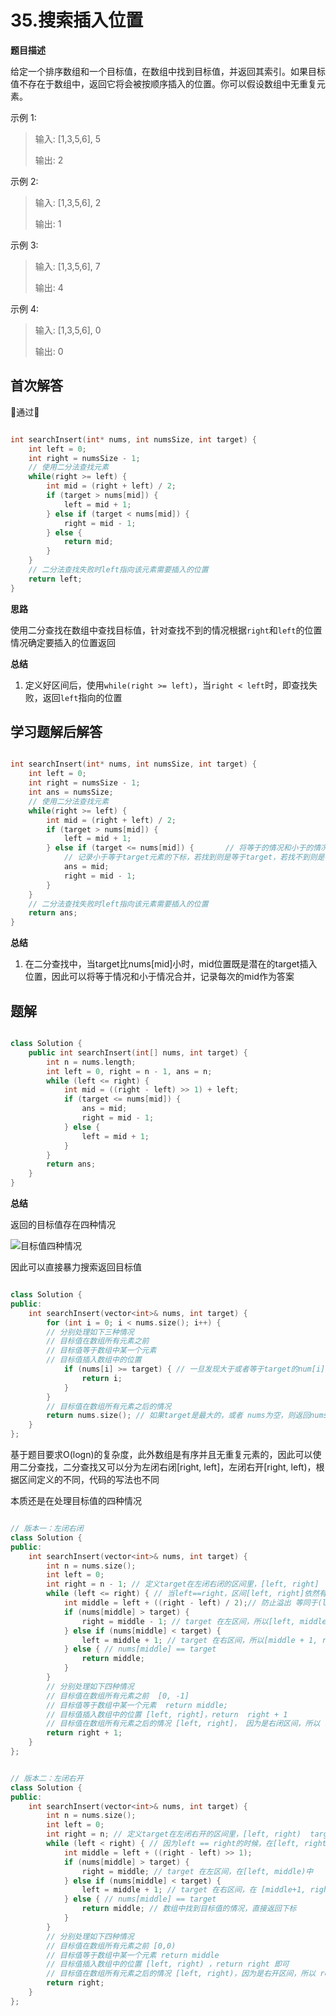 # 35.搜索插入位置
**题目描述**

给定一个排序数组和一个目标值，在数组中找到目标值，并返回其索引。如果目标值不存在于数组中，返回它将会被按顺序插入的位置。你可以假设数组中无重复元素。

示例 1:

> 输入: [1,3,5,6], 5
> 
> 输出: 2

示例 2:

> 输入: [1,3,5,6], 2
> 
> 输出: 1

示例 3:

> 输入: [1,3,5,6], 7
> 
> 输出: 4

示例 4:

> 输入: [1,3,5,6], 0
> 
> 输出: 0



## 首次解答

🎉通过🎉  

```c

int searchInsert(int* nums, int numsSize, int target) {
    int left = 0;
    int right = numsSize - 1;
    // 使用二分法查找元素
    while(right >= left) {
        int mid = (right + left) / 2;
        if (target > nums[mid]) {
            left = mid + 1;
        } else if (target < nums[mid]) {
            right = mid - 1;
        } else {
            return mid;
        }
    }
    // 二分法查找失败时left指向该元素需要插入的位置
    return left;
}

```

**思路**

使用二分查找在数组中查找目标值，针对查找不到的情况根据`right`和`left`的位置情况确定要插入的位置返回


**总结**

1. 定义好区间后，使用`while(right >= left)`，当`right < left`时，即查找失败，返回`left`指向的位置

## 学习题解后解答

```c

int searchInsert(int* nums, int numsSize, int target) {
    int left = 0;
    int right = numsSize - 1;
    int ans = numsSize;
    // 使用二分法查找元素
    while(right >= left) {
        int mid = (right + left) / 2;
        if (target > nums[mid]) {
            left = mid + 1;
        } else if (target <= nums[mid]) {       // 将等于的情况和小于的情况合并
            // 记录小于等于target元素的下标，若找到则是等于target，若找不到则是小于target元素的第一个下标
            ans = mid;
            right = mid - 1;
        }
    }
    // 二分法查找失败时left指向该元素需要插入的位置
    return ans;
}

```

**总结**

1. 在二分查找中，当target比nums[mid]小时，mid位置既是潜在的target插入位置，因此可以将等于情况和小于情况合并，记录每次的mid作为答案


## 题解

```c++

class Solution {
    public int searchInsert(int[] nums, int target) {
        int n = nums.length;
        int left = 0, right = n - 1, ans = n;
        while (left <= right) {
            int mid = ((right - left) >> 1) + left;
            if (target <= nums[mid]) {
                ans = mid;
                right = mid - 1;
            } else {
                left = mid + 1;
            }
        }
        return ans;
    }
}

```

**总结**

返回的目标值存在四种情况

![目标值四种情况](D:\乱七八糟\md图片\1731549610290.jpg)

因此可以直接暴力搜索返回目标值

```c++

class Solution {
public:
    int searchInsert(vector<int>& nums, int target) {
        for (int i = 0; i < nums.size(); i++) {
        // 分别处理如下三种情况
        // 目标值在数组所有元素之前
        // 目标值等于数组中某一个元素
        // 目标值插入数组中的位置
            if (nums[i] >= target) { // 一旦发现大于或者等于target的num[i]，那么i就是我们要的结果
                return i;
            }
        }
        // 目标值在数组所有元素之后的情况
        return nums.size(); // 如果target是最大的，或者 nums为空，则返回nums的长度
    }
};

```

基于题目要求O(logn)的复杂度，此外数组是有序并且无重复元素的，因此可以使用二分查找，二分查找又可以分为左闭右闭[right, left]，左闭右开[right, left)，根据区间定义的不同，代码的写法也不同

本质还是在处理目标值的四种情况


```c++

// 版本一：左闭右闭
class Solution {
public:
    int searchInsert(vector<int>& nums, int target) {
        int n = nums.size();
        int left = 0;
        int right = n - 1; // 定义target在左闭右闭的区间里，[left, right]
        while (left <= right) { // 当left==right，区间[left, right]依然有效
            int middle = left + ((right - left) / 2);// 防止溢出 等同于(left + right)/2
            if (nums[middle] > target) {
                right = middle - 1; // target 在左区间，所以[left, middle - 1]
            } else if (nums[middle] < target) {
                left = middle + 1; // target 在右区间，所以[middle + 1, right]
            } else { // nums[middle] == target
                return middle;
            }
        }
        // 分别处理如下四种情况
        // 目标值在数组所有元素之前  [0, -1]
        // 目标值等于数组中某一个元素  return middle;
        // 目标值插入数组中的位置 [left, right]，return  right + 1
        // 目标值在数组所有元素之后的情况 [left, right]， 因为是右闭区间，所以 return right + 1
        return right + 1;
    }
};

```

```c++

// 版本二：左闭右开
class Solution {
public:
    int searchInsert(vector<int>& nums, int target) {
        int n = nums.size();
        int left = 0;
        int right = n; // 定义target在左闭右开的区间里，[left, right)  target
        while (left < right) { // 因为left == right的时候，在[left, right)是无效的空间
            int middle = left + ((right - left) >> 1);
            if (nums[middle] > target) {
                right = middle; // target 在左区间，在[left, middle)中
            } else if (nums[middle] < target) {
                left = middle + 1; // target 在右区间，在 [middle+1, right)中
            } else { // nums[middle] == target
                return middle; // 数组中找到目标值的情况，直接返回下标
            }
        }
        // 分别处理如下四种情况
        // 目标值在数组所有元素之前 [0,0)
        // 目标值等于数组中某一个元素 return middle
        // 目标值插入数组中的位置 [left, right) ，return right 即可
        // 目标值在数组所有元素之后的情况 [left, right)，因为是右开区间，所以 return right
        return right;
    }
};

```